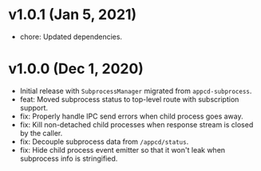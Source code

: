# v1.0.1 (Jan 5, 2021)

 * chore: Updated dependencies.

# v1.0.0 (Dec 1, 2020)

 * Initial release with `SubprocessManager` migrated from `appcd-subprocess`.
 * feat: Moved subprocess status to top-level route with subscription support.
 * fix: Properly handle IPC send errors when child process goes away.
 * fix: Kill non-detached child processes when response stream is closed by the caller.
 * fix: Decouple subprocess data from `/appcd/status`.
 * fix: Hide child process event emitter so that it won't leak when subprocess info is stringified.
